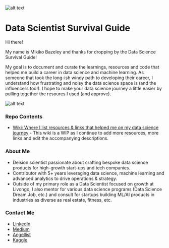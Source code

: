 ![alt text](
       https://github.com/MMBazel/springboard-program/blob/master/0.jpg
      )



# Data Scientist Survival Guide

Hi there!

My name is Mikiko Bazeley and thanks for dropping by the Data Science Survival Guide!

My goal is to document and curate the learnings, resources and code that helped me build a career in data science and machine learning.
As someone that took the long-ish windy path to developing their career, I understand how frustrating and noisy the data science space is (and the influencers too!). I hope to make your data science journey a little easier by pulling together the resoures I used (and approve). 

![alt text](https://github.com/MMBazel/springboard-program/blob/master/Additional%20Resources/profile_pic_jpeg.jpg?raw=true)


### Repo Contents
* [Wiki: Where I list resources & links that helped me on my data science journey](https://github.com/MMBazel/Data-Science-Journey/wiki) - This wiki is a WIP as I continue to add more resources, more links and edit the accompanying descriptions.




### About Me
* Deision scientist passionate about crafting bespoke data science products for high-growth start-ups and tech companies. 
* Contributor with 5+ years leveraging data science, machine learning and advanced analytics to drive operations & strategy. 
* Outside of my primary role as a Data Scientist focused on growth at Livongo, I also mentor for various data science programs (Data Science Dream Job, etc.) and consult for startups building ML/AI products in industries as diverse as real estate, fitness, etc.


### Contact Me
* [LinkedIn](https://www.linkedin.com/in/mikikobazeley/)
* [Medium](https://medium.com/@mmbazel)
* [Angellist](https://angel.co/mikiko-bazeley)
* [Kaggle](https://www.kaggle.com/mmbazel)
